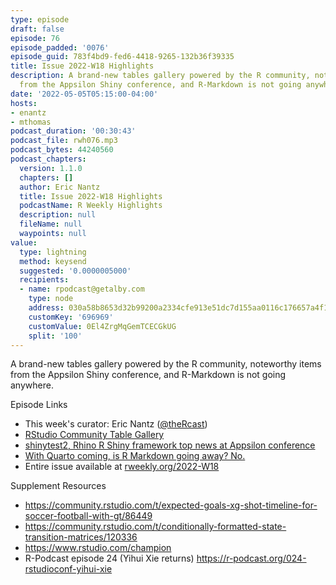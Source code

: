 ```yaml
---
type: episode
draft: false
episode: 76
episode_padded: '0076'
episode_guid: 783f4bd9-fed6-4418-9265-132b36f39335
title: Issue 2022-W18 Highlights
description: A brand-new tables gallery powered by the R community, noteworthy items
  from the Appsilon Shiny conference, and R-Markdown is not going anywhere.
date: '2022-05-05T05:15:00-04:00'
hosts:
- enantz
- mthomas
podcast_duration: '00:30:43'
podcast_file: rwh076.mp3
podcast_bytes: 44240560
podcast_chapters:
  version: 1.1.0
  chapters: []
  author: Eric Nantz
  title: Issue 2022-W18 Highlights
  podcastName: R Weekly Highlights
  description: null
  fileName: null
  waypoints: null
value:
  type: lightning
  method: keysend
  suggested: '0.0000005000'
  recipients:
  - name: rpodcast@getalby.com
    type: node
    address: 030a58b8653d32b99200a2334cfe913e51dc7d155aa0116c176657a4f1722677a3
    customKey: '696969'
    customValue: 0El4ZrgMqGemTCECGkUG
    split: '100'
---
```

A brand-new tables gallery powered by the R community, noteworthy items from the Appsilon Shiny conference, and R-Markdown is not going anywhere.

Episode Links

-   This week's curator: Eric Nantz (<a href="https://twitter.com/thercast" rel="nofollow">@theRcast</a>)
-   <a href="https://www.rstudio.com/blog/rstudio-community-table-gallery/" rel="nofollow">RStudio Community Table Gallery</a>
-   <a href="https://www.infoworld.com/article/3658981/shinytest2-rhino-r-shiny-framework-top-news-at-appsilon-conference.html" rel="nofollow">shinytest2, Rhino R Shiny framework top news at Appsilon conference</a>
-   <a href="https://yihui.org/en/2022/04/quarto-r-markdown/" rel="nofollow">With Quarto coming, is R Markdown going away? No.</a>
-   Entire issue available at <a href="https://rweekly.org/2022-W18.html" rel="nofollow">rweekly.org/2022-W18</a>

Supplement Resources

-   <a href="https://community.rstudio.com/t/expected-goals-xg-shot-timeline-for-soccer-football-with-gt/86449" rel="nofollow">https://community.rstudio.com/t/expected-goals-xg-shot-timeline-for-soccer-football-with-gt/86449</a>
-   <a href="https://community.rstudio.com/t/conditionally-formatted-state-transition-matrices/120336" rel="nofollow">https://community.rstudio.com/t/conditionally-formatted-state-transition-matrices/120336</a>
-   <a href="https://www.rstudio.com/champion" rel="nofollow">https://www.rstudio.com/champion</a>
-   R-Podcast episode 24 (Yihui Xie returns) <a href="https://r-podcast.org/024-rstudioconf-yihui-xie" rel="nofollow">https://r-podcast.org/024-rstudioconf-yihui-xie</a>
